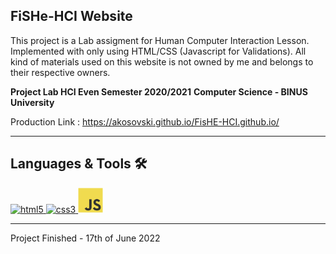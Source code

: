 ## FiSHe-HCI Website
 
This project is a Lab assigment for Human Computer Interaction Lesson. Implemented with only using HTML/CSS (Javascript for Validations). All kind of materials used on this website is not owned by me and belongs to their respective owners.

**Project Lab HCI Even Semester 2020/2021**
**Computer Science - BINUS University**

Production Link : https://akosovski.github.io/FisHE-HCI.github.io/

---

## Languages & Tools 🛠️

<p align="left">
  <a href="https://www.w3.org/html/" target="_blank"> <img src="https://www.svgrepo.com/show/349402/html5.svg" alt="html5" width="40" height="40"/> </a>
  <a href="https://www.w3schools.com/css/" target="_blank"> <img src="https://www.svgrepo.com/show/349330/css3.svg" alt="css3" width="40" height="40"/> </a>
  <a href="https://developer.mozilla.org/en-US/docs/Web/JavaScript" target="_blank"> <img src="https://raw.githubusercontent.com/devicons/devicon/master/icons/javascript/javascript-original.svg" alt="javascript" width="40" height="40"/> </a>
</p>

---

Project Finished - 17th of June 2022
